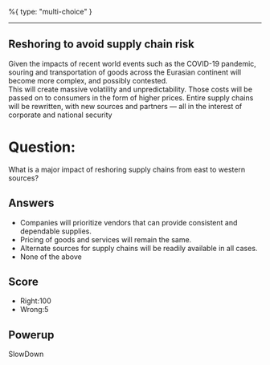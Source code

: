 %{
 type: "multi-choice"
}

---
## Reshoring to avoid supply chain risk
Given the impacts of recent world events
such as the COVID-19 pandemic, souring and transportation of goods
across the Eurasian continent will become more complex, and possibly
contested.  
This will create massive volatility and unpredictability.
Those costs will be passed on to consumers in the form of
higher prices.
Entire supply chains will be rewritten, with new sources
and partners — all in the interest of
corporate and national security

# Question:
What is a major impact of reshoring supply chains from east to western sources?

## Answers
- Companies will prioritize vendors that can provide consistent and dependable supplies.
- Pricing of goods and services will remain the same.
- Alternate sources for supply chains will be readily available in all cases.
- None of the above


## Score
- Right:100
- Wrong:5

## Powerup
SlowDown
